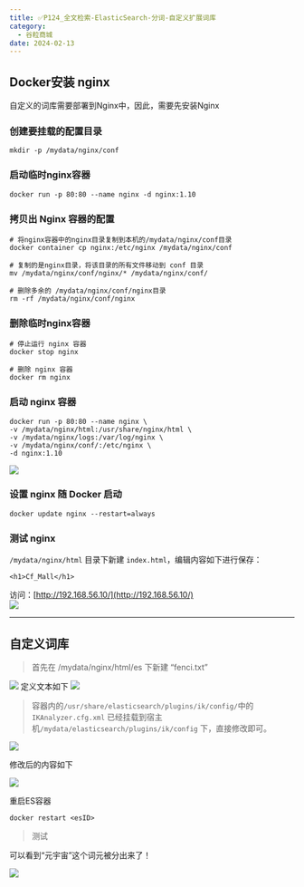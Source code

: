```yaml
---
title: ✅P124_全文检索-ElasticSearch-分词-自定义扩展词库
category:
  - 谷粒商城
date: 2024-02-13
---
```


<!-- more -->

## Docker安装 nginx
自定义的词库需要部署到Nginx中，因此，需要先安装Nginx
### 创建要挂载的配置目录

```shell
mkdir -p /mydata/nginx/conf
```

### 启动临时nginx容器

```shell
docker run -p 80:80 --name nginx -d nginx:1.10
```

### 拷贝出 Nginx 容器的配置

```shell
# 将nginx容器中的nginx目录复制到本机的/mydata/nginx/conf目录
docker container cp nginx:/etc/nginx /mydata/nginx/conf

# 复制的是nginx目录，将该目录的所有文件移动到 conf 目录
mv /mydata/nginx/conf/nginx/* /mydata/nginx/conf/

# 删除多余的 /mydata/nginx/conf/nginx目录
rm -rf /mydata/nginx/conf/nginx
```

### 删除临时nginx容器

```shell
# 停止运行 nginx 容器
docker stop nginx

# 删除 nginx 容器
docker rm nginx
```

### 启动 nginx 容器

```shell
docker run -p 80:80 --name nginx \
-v /mydata/nginx/html:/usr/share/nginx/html \
-v /mydata/nginx/logs:/var/log/nginx \
-v /mydata/nginx/conf/:/etc/nginx \
-d nginx:1.10
```

![](https://cfmall-hello.oss-cn-beijing.aliyuncs.com/img/202311/202311241750150.png#id=AFVcF&originHeight=135&originWidth=683&originalType=binary&ratio=1&rotation=0&showTitle=false&status=done&style=none&title=)

### 设置 nginx 随 Docker 启动

```shell
docker update nginx --restart=always
```

### 测试 nginx

`/mydata/nginx/html` 目录下新建 `index.html`，编辑内容如下进行保存：

```shell
<h1>Cf_Mall</h1>
```

访问：[http://192.168.56.10/](http://192.168.56.10/)	
![](https://cfmall-hello.oss-cn-beijing.aliyuncs.com/img/202311/202311241750752.png#id=eitbw&originHeight=366&originWidth=794&originalType=binary&ratio=1&rotation=0&showTitle=false&status=done&style=none&title=)

---

## 自定义词库

> 首先在 /mydata/nginx/html/es 下新建 “fenci.txt”


![](https://cfmall-hello.oss-cn-beijing.aliyuncs.com/img/202311/202311241750450.png#id=Fm62y&originHeight=133&originWidth=519&originalType=binary&ratio=1&rotation=0&showTitle=false&status=done&style=none&title=)
定义文本如下
![](https://cfmall-hello.oss-cn-beijing.aliyuncs.com/img/202311/202311241750603.png#id=H7LCM&originHeight=65&originWidth=364&originalType=binary&ratio=1&rotation=0&showTitle=false&status=done&style=none&title=)

> 容器内的`/usr/share/elasticsearch/plugins/ik/config/`中的 `IKAnalyzer.cfg.xml`
已经挂载到宿主机`/mydata/elasticsearch/plugins/ik/config` 下，直接修改即可。


![](https://cfmall-hello.oss-cn-beijing.aliyuncs.com/img/202311/202311241750446.png#id=Ay6Z0&originHeight=368&originWidth=778&originalType=binary&ratio=1&rotation=0&showTitle=false&status=done&style=none&title=)

修改后的内容如下

![](https://cfmall-hello.oss-cn-beijing.aliyuncs.com/img/202311/202311241750487.png#id=YWDrO&originHeight=316&originWidth=808&originalType=binary&ratio=1&rotation=0&showTitle=false&status=done&style=none&title=)

重启ES容器

```shell
docker restart <esID>
```

> 测试

可以看到“元宇宙”这个词元被分出来了！

![](https://cfmall-hello.oss-cn-beijing.aliyuncs.com/img/202311/202311241750286.png#id=UyKLJ&originHeight=903&originWidth=1920&originalType=binary&ratio=1&rotation=0&showTitle=false&status=done&style=none&title=)
